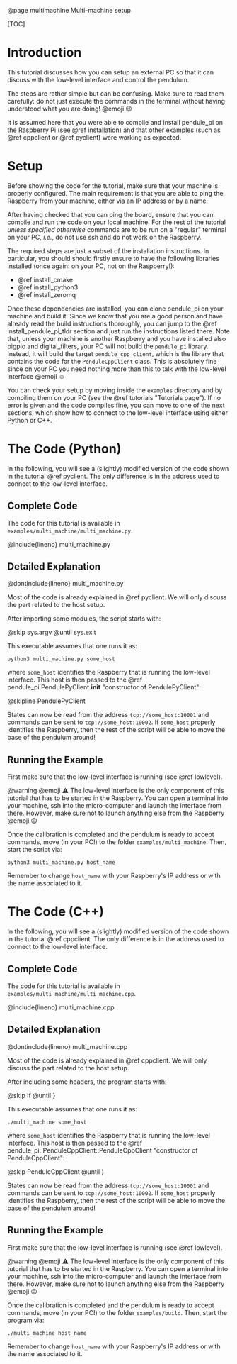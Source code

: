 @page multimachine Multi-machine setup

[TOC]

# Introduction

This tutorial discusses how you can setup an external PC so that it can discuss with the low-level interface and control the pendulum.

The steps are rather simple but can be confusing. Make sure to read them carefully: do not just execute the commands in the terminal without having understood what you are doing! @emoji :wink:

It is assumed here that you were able to compile and install pendule_pi on the Raspberry Pi (see @ref installation) and that other examples (such as @ref cppclient or @ref pyclient) were working as expected.

# Setup

Before showing the code for the tutorial, make sure that your machine is properly configured. The main requirement is that you are able to ping the Raspberry from your machine, either via an IP address or by a name.

After having checked that you can ping the board, ensure that you can compile and run the code on your local machine. For the rest of the tutorial *unless specified otherwise* commands are to be run on a "regular" terminal on your PC, *i.e.*, do not use ssh and do not work on the Raspberry.

The required steps are just a subset of the installation instructions. In particular, you should should firstly ensure to have the following libraries installed (once again: on your PC, not on the Raspberry!):

- @ref install_cmake
- @ref install_python3
- @ref install_zeromq

Once these dependencies are installed, you can clone pendule_pi on your machine and build it. Since we know that you are a good person and have already read the build instructions thoroughly, you can jump to the @ref install_pendule_pi_tldr section and just run the instructions listed there. Note that, unless your machine is another Raspberry and you have installed also pigpio and digital_filters, your PC will not build the `pendule_pi` library. Instead, it will build the target `pendule_cpp_client`, which is the library that contains the code for the `PenduleCppClient` class. This is absolutely fine since on your PC you need nothing more than this to talk with the low-level interface @emoji :relaxed:

You can check your setup by moving inside the `examples` directory and by compiling them on your PC (see the @ref tutorials "Tutorials page"). If no error is given and the code compiles fine, you can move to one of the next sections, which show how to connect to the low-level interface using either Python or C++.


# The Code (Python)

In the following, you will see a (slightly) modified version of the code shown in the tutorial @ref pyclient. The only difference is in the address used to connect to the low-level interface.


## Complete Code

The code for this tutorial is available in `examples/multi_machine/multi_machine.py`.

@include{lineno} multi_machine.py


## Detailed Explanation

@dontinclude{lineno} multi_machine.py

Most of the code is already explained in @ref pyclient. We will only discuss the part related to the host setup.

After importing some modules, the script starts with:

@skip sys.argv
@until sys.exit

This executable assumes that one runs it as:
```
python3 multi_machine.py some_host
```
where `some_host` identifies the Raspberry that is running the low-level interface. This host is then passed to the @ref pendule_pi.PendulePyClient.__init__ "constructor of PendulePyClient":

@skipline PendulePyClient

States can now be read from the address `tcp://some_host:10001` and commands can be sent to `tcp://some_host:10002`. If `some_host` properly identifies the Raspberry, then the rest of the script will be able to move the base of the pendulum around!


## Running the Example

First make sure that the low-level interface is running (see @ref lowlevel).

@warning @emoji :warning: The low-level interface is the only component of this tutorial that has to be started in the Raspberry. You can open a terminal into your machine, ssh into the micro-computer and launch the interface from there. However, make sure not to launch anything else from the Raspberry @emoji :wink:

Once the calibration is completed and the pendulum is ready to accept commands, move (in your PC!) to the folder `examples/multi_machine`. Then, start the script via:
```
python3 multi_machine.py host_name
```
Remember to change `host_name` with your Raspberry's IP address or with the name associated to it.


# The Code (C++)

In the following, you will see a (slightly) modified version of the code shown in the tutorial @ref cppclient. The only difference is in the address used to connect to the low-level interface.


## Complete Code

The code for this tutorial is available in `examples/multi_machine/multi_machine.cpp`.

@include{lineno} multi_machine.cpp


## Detailed Explanation

@dontinclude{lineno} multi_machine.cpp

Most of the code is already explained in @ref cppclient. We will only discuss the part related to the host setup.

After including some headers, the program starts with:

@skip if
@until }

This executable assumes that one runs it as:
```
./multi_machine some_host
```
where `some_host` identifies the Raspberry that is running the low-level interface. This host is then passed to the @ref pendule_pi::PenduleCppClient::PenduleCppClient "constructor of PenduleCppClient":

@skip PenduleCppClient
@until )

States can now be read from the address `tcp://some_host:10001` and commands can be sent to `tcp://some_host:10002`. If `some_host` properly identifies the Raspberry, then the rest of the script will be able to move the base of the pendulum around!


## Running the Example

First make sure that the low-level interface is running (see @ref lowlevel).

@warning @emoji :warning: The low-level interface is the only component of this tutorial that has to be started in the Raspberry. You can open a terminal into your machine, ssh into the micro-computer and launch the interface from there. However, make sure not to launch anything else from the Raspberry @emoji :wink:

Once the calibration is completed and the pendulum is ready to accept commands, move (in your PC!) to the folder `examples/build`. Then, start the program via:
```
./multi_machine host_name
```
Remember to change `host_name` with your Raspberry's IP address or with the name associated to it.
